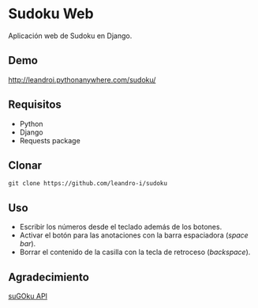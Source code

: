# Sudoku Web
Aplicación web de Sudoku en Django.

## Demo
http://leandroi.pythonanywhere.com/sudoku/

## Requisitos
- Python
- Django
- Requests package

## Clonar
`git clone https://github.com/leandro-i/sudoku`

## Uso
- Escribir los números desde el teclado además de los botones.
- Activar el botón para las anotaciones con la barra espaciadora (_space bar_).
- Borrar el contenido de la casilla con la tecla de retroceso (_backspace_).

## Agradecimiento
[suGOku API](https://github.com/bertoort/sugoku)
